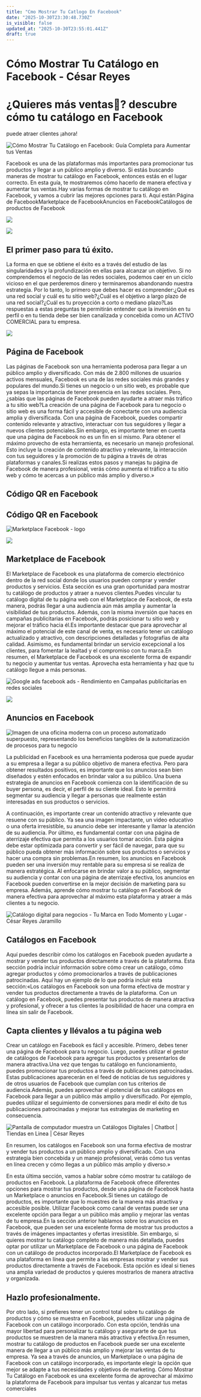 ```yaml
---
title: "Cmo Mostrar Tu Catlogo En Facebook"
date: "2025-10-30T23:30:48.730Z"
is_visible: false
updated_at: "2025-10-30T23:55:01.441Z"
draft: true
---
```


# Cómo Mostrar Tu Catálogo en Facebook - César Reyes
# ¿Quieres más ventas💸? descubre cómo tu catálogo en Facebook
puede atraer clientes ¡ahora!
![Cómo Mostrar Tu Catálogo en Facebook: Guía Completa para Aumentar tus Ventas](https://cesarreyesjaramillo.com/wp-content/uploads/2023/02/Guia-Completa-para-Aumentar-tus-Ventas.jpg)
Facebook es una de las plataformas más importantes para promocionar tus productos y llegar a un público amplio y diverso. Si estás buscando maneras de mostrar tu catálogo en Facebook, entonces estás en el lugar correcto. En esta guía, te mostraremos cómo hacerlo de manera efectiva y aumentar tus ventas.Hay varias formas de mostrar tu catálogo en Facebook, y vamos a cubrir las mejores opciones para ti. Aquí están:Página de FacebookMarketplace de FacebookAnuncios en FacebookCatálogos de productos de Facebook
![](https://cesarreyesjaramillo.com/wp-content/uploads/2023/02/¿Por-que-es-un-activo-comercial.jpg)
![](https://cesarreyesjaramillo.com/wp-content/uploads/2023/01/frame-about-nikicivi-3.png)
## El primer paso para tú éxito.
La forma en que se obtiene el éxito es a través del estudio de las singularidades y la profundización en ellas para alcanzar un objetivo. Si no comprendemos el negocio de las redes sociales, podemos caer en un ciclo vicioso en el que perderemos dinero y terminaremos abandonando nuestra estrategia. Por lo tanto, lo primero que debes hacer es comprender:¿Qué es una red social y cuál es tu sitio web?¿Cuál es el objetivo a largo plazo de una red social?¿Cuál es tu proyección a corto o mediano plazo?Las respuestas a estas preguntas te permitirán entender que la inversión en tu perfil o en tu tienda debe ser bien canalizada y concebida como un ACTIVO COMERCIAL para tu empresa.
![](https://cesarreyesjaramillo.com/wp-content/uploads/2023/02/¿Por-que-es-un-activo-comercial-1.jpg)
## Página de Facebook
Las páginas de Facebook son una herramienta poderosa para llegar a un público amplio y diversificado. Con más de 2.800 millones de usuarios activos mensuales, Facebook es una de las redes sociales más grandes y populares del mundo.Si tienes un negocio o un sitio web, es probable que ya sepas la importancia de tener presencia en las redes sociales. Pero, ¿sabías que las páginas de Facebook pueden ayudarte a atraer más tráfico a tu sitio web?La creación de una página de Facebook para tu negocio o sitio web es una forma fácil y accesible de conectarte con una audiencia amplia y diversificada. Con una página de Facebook, puedes compartir contenido relevante y atractivo, interactuar con tus seguidores y llegar a nuevos clientes potenciales.Sin embargo, es importante tener en cuenta que una página de Facebook no es un fin en sí mismo. Para obtener el máximo provecho de esta herramienta, es necesario un manejo profesional. Esto incluye la creación de contenido atractivo y relevante, la interacción con tus seguidores y la promoción de tu página a través de otras plataformas y canales.Si realizas estos pasos y manejas tu página de Facebook de manera profesional, verás cómo aumenta el tráfico a tu sitio web y cómo te acercas a un público más amplio y diverso.»
## Código QR en Facebook
## Código QR en Facebook
![Marketplace Facebook - logo](https://cesarreyesjaramillo.com/wp-content/uploads/2023/02/Tienda-negocio-.-automatizotunegocio.png)
![](https://cesarreyesjaramillo.com/wp-content/uploads/2023/01/frame-about-nikicivi-3.png)
## Marketplace de Facebook
El Marketplace de Facebook es una plataforma de comercio electrónico dentro de la red social donde los usuarios pueden comprar y vender productos y servicios. Esta sección es una gran oportunidad para mostrar tu catálogo de productos y atraer a nuevos clientes.Puedes vincular tu catálogo digital de tu página web con el Marketplace de Facebook, de esta manera, podrás llegar a una audiencia aún más amplia y aumentar la visibilidad de tus productos. Además, con la misma inversión que haces en campañas publicitarias en Facebook, podrás posicionar tu sitio web y mejorar el tráfico hacia él.Es importante destacar que para aprovechar al máximo el potencial de este canal de venta, es necesario tener un catálogo actualizado y atractivo, con descripciones detalladas y fotografías de alta calidad. Asimismo, es fundamental brindar un servicio excepcional a los clientes, para fomentar la lealtad y el compromiso con tu marca.En resumen, el Marketplace de Facebook es una excelente forma de expandir tu negocio y aumentar tus ventas. Aprovecha esta herramienta y haz que tu catálogo llegue a más personas.
![Google ads facebook ads - Rendimiento en Campañas publicitarías en redes sociales](https://cesarreyesjaramillo.com/wp-content/uploads/2023/01/campanas-publicitarias-digitales.jpg)
![](https://cesarreyesjaramillo.com/wp-content/uploads/2023/01/frame-about-nikicivi-3.png)
## Anuncios en Facebook
![Imagen de una oficina moderna con un proceso automatizado superpuesto, representando los beneficios tangibles de la automatización de procesos para tu negocio](https://cesarreyesjaramillo.com/wp-content/uploads/2023/01/¿Frustracion-por-la-falta-de-clientes-992-×-1074-px-3-946x1024.png)
La publicidad en Facebook es una herramienta poderosa que puede ayudar a su empresa a llegar a su público objetivo de manera efectiva. Pero para obtener resultados positivos, es importante que los anuncios sean bien diseñados y estén enfocados en brindar valor a su público. Una buena estrategia de anuncios en Facebook comienza con la identificación de su buyer persona, es decir, el perfil de su cliente ideal. Esto le permitirá segmentar su audiencia y llegar a personas que realmente están interesadas en sus productos o servicios.
A continuación, es importante crear un contenido atractivo y relevante que resuene con su público. Ya sea una imagen impactante, un video educativo o una oferta irresistible, su anuncio debe ser interesante y llamar la atención de su audiencia. Por último, es fundamental contar con una página de aterrizaje efectiva que permita a los usuarios tomar acción. Esta página debe estar optimizada para convertir y ser fácil de navegar, para que su público pueda obtener más información sobre sus productos o servicios y hacer una compra sin problemas.En resumen, los anuncios en Facebook pueden ser una inversión muy rentable para su empresa si se realiza de manera estratégica. Al enfocarse en brindar valor a su público, segmentar su audiencia y contar con una página de aterrizaje efectiva, los anuncios en Facebook pueden convertirse en la mejor decisión de marketing para su empresa. Además, aprende cómo mostrar tu catálogo en Facebook de manera efectiva para aprovechar al máximo esta plataforma y atraer a más clientes a tu negocio.
![Catálogo digital para negocios - Tu Marca en Todo Momento y Lugar - César Reyes Jaramillo](https://cesarreyesjaramillo.com/wp-content/uploads/2023/02/Diseno-sin-titulo-26.jpg)
## Catálogos en Facebook
Aquí puedes describir cómo los catálogos en Facebook pueden ayudarte a mostrar y vender tus productos directamente a través de la plataforma. Esta sección podría incluir información sobre cómo crear un catálogo, cómo agregar productos y cómo promocionarlos a través de publicaciones patrocinadas. Aquí hay un ejemplo de lo que podría incluir esta sección:«Los catálogos en Facebook son una forma efectiva de mostrar y vender tus productos directamente a través de la plataforma. Con un catálogo en Facebook, puedes presentar tus productos de manera atractiva y profesional, y ofrecer a tus clientes la posibilidad de hacer una compra en línea sin salir de Facebook.
## Capta clientes y llévalos a tu página web
Crear un catálogo en Facebook es fácil y accesible. Primero, debes tener una página de Facebook para tu negocio. Luego, puedes utilizar el gestor de catálogos de Facebook para agregar tus productos y presentarlos de manera atractiva.Una vez que tengas tu catálogo en funcionamiento, puedes promocionar tus productos a través de publicaciones patrocinadas. Estas publicaciones aparecerán en el feed de noticias de tus seguidores y de otros usuarios de Facebook que cumplan con tus criterios de audiencia.Además, puedes aprovechar el potencial de tus catálogos en Facebook para llegar a un público más amplio y diversificado. Por ejemplo, puedes utilizar el seguimiento de conversiones para medir el éxito de tus publicaciones patrocinadas y mejorar tus estrategias de marketing en consecuencia.
![Pantalla de computador muestra un Catálogos Digitales | Chatbot | Tiendas en Linea | César Reyes](https://cesarreyesjaramillo.com/wp-content/uploads/2023/01/PAGE1-768x604-1.png)
En resumen, los catálogos en Facebook son una forma efectiva de mostrar y vender tus productos a un público amplio y diversificado. Con una estrategia bien concebida y un manejo profesional, verás cómo tus ventas en línea crecen y cómo llegas a un público más amplio y diverso.»
En esta última sección, vamos a hablar sobre cómo mostrar tu catálogo de productos en Facebook. La plataforma de Facebook ofrece diferentes opciones para mostrar tus productos, desde una página de Facebook hasta un Marketplace o anuncios en Facebook.Si tienes un catálogo de productos, es importante que lo muestres de la manera más atractiva y accesible posible. Utilizar Facebook como canal de ventas puede ser una excelente opción para llegar a un público más amplio y mejorar las ventas de tu empresa.En la sección anterior hablamos sobre los anuncios en Facebook, que pueden ser una excelente forma de mostrar tus productos a través de imágenes impactantes y ofertas irresistible. Sin embargo, si quieres mostrar tu catálogo completo de manera más detallada, puedes optar por utilizar un Marketplace de Facebook o una página de Facebook con un catálogo de productos incorporado.El Marketplace de Facebook es una plataforma en línea que permite a las empresas mostrar y vender sus productos directamente a través de Facebook. Esta opción es ideal si tienes una amplia variedad de productos y quieres mostrarlos de manera atractiva y organizada.
## Hazlo profesionalmente.
Por otro lado, si prefieres tener un control total sobre tu catálogo de productos y cómo se muestra en Facebook, puedes utilizar una página de Facebook con un catálogo incorporado. Con esta opción, tendrás una mayor libertad para personalizar tu catálogo y asegurarte de que tus productos se muestren de la manera más atractiva y efectiva.En resumen, mostrar tu catálogo de productos en Facebook puede ser una excelente manera de llegar a un público más amplio y mejorar las ventas de tu empresa. Ya sea a través de anuncios, un Marketplace o una página de Facebook con un catálogo incorporado, es importante elegir la opción que mejor se adapte a tus necesidades y objetivos de marketing. Cómo Mostrar Tu Catálogo en Facebook es una excelente forma de aprovechar al máximo la plataforma de Facebook para impulsar tus ventas y alcanzar tus metas comerciales